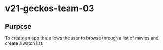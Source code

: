 # v21-geckos-team-03

## Purpose 
To create an app that allows the user to browse through a list of movies and create a watch list.
